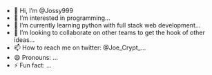 - 👋 Hi, I’m @Jossy999
- 👀 I’m interested in programming...
- 🌱 I’m currently learning python with full stack web development...
- 💞️ I’m looking to collaborate on other teams to get the hook of other ideas...
- 📫 How to reach me on twitter: @Joe_Crypt_...
- 😄 Pronouns: ...
- ⚡ Fun fact: ...

<!---
Jossy999/Jossy999 is a ✨ special ✨ repository because its `README.md` (this file) appears on your GitHub profile.
You can click the Preview link to take a look at your changes.
--->

